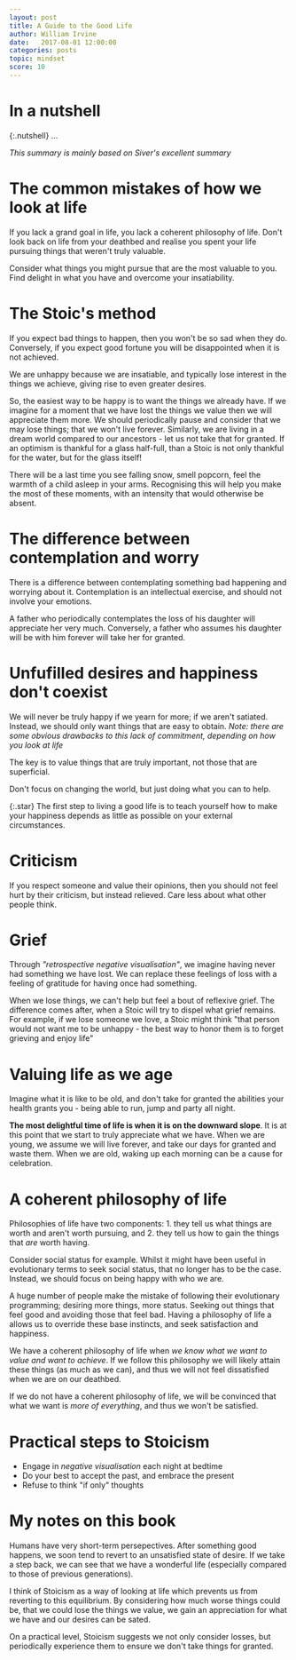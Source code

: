 ```yaml
---
layout: post
title: A Guide to the Good Life
author: William Irvine
date:   2017-08-01 12:00:00
categories: posts
topic: mindset
score: 10
---
```


# In a nutshell

{:.nutshell}
...

*This summary is mainly based on Siver's excellent summary*





# The common mistakes of how we look at life

If you lack a grand goal in life, you lack a coherent philosophy of life. Don't look back on life from your deathbed and realise you spent your life pursuing things that weren't truly valuable.

Consider what things you might pursue that are the most valuable to you. Find delight in what you have and overcome your insatiability.


# The Stoic's method

If you expect bad things to happen, then you won't be so sad when they do. Conversely, if you expect good fortune you will be disappointed when it is not achieved.

We are unhappy because we are insatiable, and typically lose interest in the things we achieve, giving rise to even greater desires.

So, the easiest way to be happy is to want the things we already have. If we imagine for a moment that we have lost the things we value then we will appreciate them more. We should periodically pause and consider that we may lose things; that we won't live forever. Similarly, we are living in a dream world compared to our ancestors - let us not take that for granted. If an optimism is thankful for a glass half-full, than a Stoic is not only thankful for the water, but for the glass itself!

There will be a last time you see falling snow, smell popcorn, feel the warmth of a child asleep in your arms. Recognising this will help you make the most of these moments, with an intensity that would otherwise be absent.


# The difference between contemplation and worry

There is a difference between contemplating something bad happening and worrying about it. Contemplation is an intellectual exercise, and should not involve your emotions.

A father who periodically contemplates the loss of his daughter will appreciate her very much. Conversely, a father who assumes his daughter will be with him forever will take her for granted.



# Unfufilled desires and happiness don't coexist

We will never be truly happy if we yearn for more; if we aren't satiated. Instead, we should only want things that are easy to obtain.
*Note: there are some obvious drawbacks to this lack of commitment, depending on how you look at life*

The key is to value things that are truly important, not those that are superficial. 

Don't focus on changing the world, but just doing what you can to help.

{:.star}
The first step to living a good life is to teach yourself how to make your happiness depends as little as possible on your external circumstances.



# Criticism

If you respect someone and value their opinions, then you should not feel hurt by their criticism, but instead relieved. Care less about what other people think.



# Grief

Through *"retrospective negative visualisation"*, we imagine having never had something we have lost. We can replace these feelings of loss with a feeling of gratitude for having once had something. 

When we lose things, we can't help but feel a bout of reflexive grief. The difference comes after, when a Stoic will try to dispel what grief remains. For example, if we lose someone we love, a Stoic might think "that person would not want me to be unhappy - the best way to honor them is to forget grieving and enjoy life"



# Valuing life as we age

Imagine what it is like to be old, and don't take for granted the abilities your health grants you - being able to run, jump and party all night.

**The most delightful time of life is when it is on the downward slope**. It is at this point that we start to truly appreciate what we have. When we are young, we assume we will live forever, and take our days for granted and waste them. When we are old, waking up each morning can be a cause for celebration.



# A coherent philosophy of life

Philosophies of life have two components: 1. they tell us what things are worth and aren't worth pursuing, and 2. they tell us how to gain the things that *are* worth having.

Consider social status for example. Whilst it might have been useful in evolutionary terms to seek social status, that no longer has to be the case. Instead, we should focus on being happy with who we are. 

A huge number of people make the mistake of following their evolutionary programming; desiring more things, more status. Seeking out things that feel good and avoiding those that feel bad. Having a philosophy of life a allows us to override these base instincts, and seek satisfaction and happiness.

We have a coherent philosophy of life when *we know what we want to value and want to achieve*. If we follow this philosophy we will likely attain these things (as much as we can), and thus we will not feel dissatisfied when we are on our deathbed.

If we do not have a coherent philosophy of life, we will be convinced that what we want is *more of everything*, and thus we won't be satisfied.


# Practical steps to Stoicism

-	Engage in *negative visualisation* each night at bedtime
-	Do your best to accept the past, and embrace the present
-	Refuse to think "if only" thoughts


# My notes on this book

Humans have very short-term persepectives. After something good happens, we soon tend to revert to an unsatisfied state of desire. If we take a step back, we can see that we have a wonderful life (especially compared to those of previous generations).

I think of Stoicism as a way of looking at life which prevents us from reverting to this equilibrium. By considering how much worse things could be, that we could lose the things we value, we gain an appreciation for what we have and our desires can be sated. 

On a practical level, Stoicism suggests we not only consider losses, but periodically experience them to ensure we don't take things for granted. 
